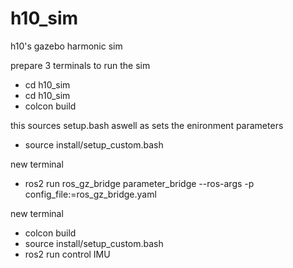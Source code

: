 # h10_sim

h10's gazebo harmonic sim

prepare 3 terminals to run the sim
- cd h10_sim
- cd h10_sim
- colcon build

this sources setup.bash aswell as sets the enironment parameters
- source install/setup_custom.bash

new terminal
- ros2 run ros_gz_bridge parameter_bridge --ros-args -p config_file:=ros_gz_bridge.yaml

new terminal
- colcon build
- source install/setup_custom.bash
- ros2 run control IMU
